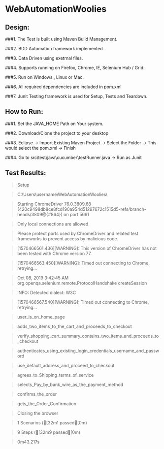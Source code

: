 # WebAutomationWoolies


## Design:

###1. The Test is built using Maven Build Management.

###2. BDD Automation framework implemented.

###3. Data Driven using exetrnal files.

###4. Supports running on Firefox, Chrome, IE, Selenium Hub / Grid.

###5. Run on Windows , Linux or Mac.

###6. All required dependencies are included in pom.xml

###7. Junit Testing framework is used for Setup, Tests and Teardown.



## How to Run:

###1. Set the JAVA_HOME Path on Your system.

###2. Download/Clone the project to your desktop

###3. Eclipse -> Import Existing Maven Project -> Select the Folder -> This would select the pom.xml -> Finish

###4. Go to src\test\java\cucumber\testRunner.java -> Run as Junit 


## Test Results:

>Setup

>C:\Users\username\WebAutomationWoolies\

>Starting ChromeDriver 76.0.3809.68 (420c9498db8ce8fcd190a954d51297672c1515d5-refs/branch-heads/3809@{#864}) on port 5691

>Only local connections are allowed.

>Please protect ports used by ChromeDriver and related test frameworks to prevent access by malicious code.

>[1570466561.436][WARNING]: This version of ChromeDriver has not been tested with Chrome version 77.

>[1570466563.450][WARNING]: Timed out connecting to Chrome, retrying...

>Oct 08, 2019 3:42:45 AM org.openqa.selenium.remote.ProtocolHandshake createSession

>INFO: Detected dialect: W3C

>[1570466567.540][WARNING]: Timed out connecting to Chrome, retrying...

>user_is_on_home_page

>adds_two_items_to_the_cart_and_proceeds_to_checkout

>verify_shopping_cart_summary_contains_two_items_and_proceeds_to_checkout

>authenticates_using_existing_login_credentials_username_and_password

>use_default_address_and_proceed_to_checkout

>agrees_to_Shipping_terms_of_service

>selects_Pay_by_bank_wire_as_the_payment_method

>confirms_the_order

>gets_the_Order_Confirmation

>Closing the browser

>1 Scenarios ([32m1 passed[0m)

>9 Steps ([32m9 passed[0m)

>0m43.217s
